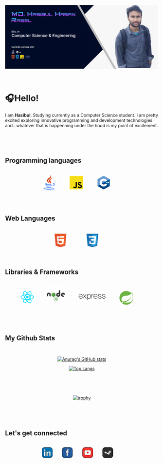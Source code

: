<img src="./image/mybanner.png"/>
<br>
<br>
<br>
<h1>🎧Hello!</h1>
<p>I am <b>Hasibul</b>. Studying currently as a Computer Science student. I am pretty excited exploring innovative programming and development technologies and.. whatever that is happenning under the hood is my point of excitement.</p>

<br/><br/><br/>

<h2>Programming languages</h2><br/>

<div align="center">
    <a title="Java" href=""><img src="./svg/java.svg" height=50px/></a>&nbsp;&nbsp;&nbsp;&nbsp;&nbsp;&nbsp;&nbsp;&nbsp;&nbsp;
    <a title="JavaScript" href=""><img src="./svg/js.svg" height=50px/></a>&nbsp;&nbsp;&nbsp;&nbsp;&nbsp;&nbsp;&nbsp;&nbsp;&nbsp;
    <a title="C Plus Plus" href=""><img src="./svg/cpp.svg" height=50px/></a>&nbsp;&nbsp;&nbsp;&nbsp;&nbsp;&nbsp;&nbsp;&nbsp;&nbsp;

</div>

<br/><br/>

<h2>Web Languages</h2><br/>

<div align="center">
    <a title="HTML" href=""><img src="./svg/html.svg" height=50px/></a>&nbsp;&nbsp;&nbsp;&nbsp;&nbsp;&nbsp;&nbsp;&nbsp;&nbsp;&nbsp;&nbsp;&nbsp;&nbsp;
    <a title="CSS" href=""><img src="./svg/css.svg" height=50px/></a>&nbsp;&nbsp;&nbsp;&nbsp;&nbsp;&nbsp;&nbsp;&nbsp;&nbsp;

</div>
<br/><br/>

<h2>Libraries & Frameworks</h2><br/>

<div align="center">
    <a title="React JS" href="https://reactjs.org/"><img src="./svg/reactjs.svg" height=50px/></a>&nbsp;&nbsp;&nbsp;&nbsp;&nbsp;&nbsp;&nbsp;&nbsp;&nbsp;
    <a title="Node JS" href="https://nodejs.org"><img src="./svg/nodejs.svg" height=60px/></a>&nbsp;&nbsp;&nbsp;&nbsp;&nbsp;&nbsp;&nbsp;&nbsp;&nbsp;
    <a title="Express JS" href="https://expressjs.com/"><img src="./svg/expressjs.svg" height=50px/></a>&nbsp;&nbsp;&nbsp;&nbsp;&nbsp;&nbsp;&nbsp;&nbsp;&nbsp;
    <a title="SpringBoot Java Web Framework" href="https://spring.io/"><img src="./svg/spring_boot.svg" height=45px/></a>&nbsp;&nbsp;&nbsp;&nbsp;&nbsp;&nbsp;&nbsp;&nbsp;&nbsp;

</div>

<br/><br/><br/>

<h2>My Github Stats</h2><br/>

<div>
<span align="center">

[![Anurag's GitHub stats](https://github-readme-stats.vercel.app/api?username=Hasibul-Hasan-ofcs)](https://github.com/anuraghazra/github-readme-stats)

</span>

<span align="center">

[![Top Langs](https://github-readme-stats.vercel.app/api/top-langs/?username=Hasibul-Hasan-ofcs)](https://github.com/anuraghazra/github-readme-stats)

</span>

</div>

<br/><br/><br/>

<span align="center">

[![trophy](https://github-profile-trophy.vercel.app/?username=Hasibul-Hasan-ofcs&theme=onedark)](https://github.com/ryo-ma/github-profile-trophy)

</span>

<br/><br/><br/>

<h2>Let's get connected</h2><br/>

<div align="center">
<a title="linkedin" href="https://www.linkedin.com/in/md-hasibul-hasan-rasel-5babb823a/"><img src="./svg/linkedin.svg" height=35px/></a>&nbsp;&nbsp;&nbsp;&nbsp;&nbsp;&nbsp;&nbsp;
<a title="facebook" href="https://facebook.com"><img src="./svg/facebook.svg" height=35px/></a>&nbsp;&nbsp;&nbsp;&nbsp;&nbsp;&nbsp;&nbsp;
<a title="youtube" href="https://youtube.com"><img src="./svg/youtube.svg" height=35px/></a>&nbsp;&nbsp;&nbsp;&nbsp;&nbsp;&nbsp;&nbsp;
<a title="github" href="https://github.com/Hasibul-Hasan-ofcs"><img src="./svg/github.svg" height=35px/></a>&nbsp;&nbsp;&nbsp;&nbsp;&nbsp;&nbsp;&nbsp;
</div>
